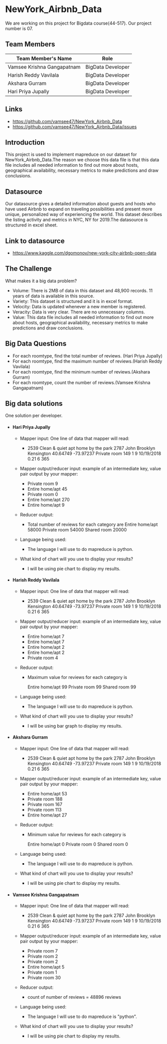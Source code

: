 # NewYork_Airbnb_Data

We are working on this project for Bigdata course(44-517). Our project number is 07. 

## Team Members

|Team Member's Name  | Role |
| -------------     | ------------- |
| Vamsee Krishna Gangapatnam     | BigData Developer |
| Harish Reddy Vavilala     | BigData Developer  |
| Akshara Gurram    | BigData Developer  |
| Hari Priya Jupally   | BigData Developer  |

## Links

- https://github.com/vamsee47/NewYork_Airbnb_Data
- https://github.com/vamsee47/NewYork_Airbnb_Data/issues

## Introduction

This project is used to implement mapreduce on our dataset for NewYork_Airbnb_Data.The reason we choose this data file is that this data file includes all needed information to find out more about hosts, geographical availability, necessary metrics to make predictions and draw conclusions.

## Datasource

Our datasource gives a detailed information about guests and hosts who have used Airbnb to expand on traveling possibilities and present more unique, personalized way of experiencing the world. This dataset describes the listing activity and metrics in NYC, NY for 2019.The datasource is structured in excel sheet. 

## Link to datasource

- https://www.kaggle.com/dgomonov/new-york-city-airbnb-open-data


## The Challenge

What makes it a big data problem? 

- Volume: There is 2MB of data in this dataset and 48,900 records. 11 years of data is available in this source.
- Variety: This dataset is structured and it is in excel format.
- Velocity: Data is updated whenever a new member is registered.  
- Veracity: Data is very clear. There are no unnecessary columns.
- Value: This data file includes all needed information to find out more about hosts, geographical availability, necessary metrics to make predictions and draw conclusions.

## Big Data Questions

- For each roomtype, find the total number of reviews. (Hari Priya Jupally)
- For each roomtype, find the maximum number of reviews.(Harish Reddy Vavilala)
- For each roomtype, find the minimum number of reviews.(Akshara Gurram)
- For each roomtype, count the number of reviews.(Vamsee Krishna Gangapatnam)

## Big data solutions

One solution per developer.

- #### Hari Priya Jupally

  * Mapper input: One line of data that mapper will read:

    * 2539	Clean & quiet apt home by the park	2787	John	Brooklyn	Kensington	40.64749	-73.97237	Private room	149	1	9	10/19/2018	0.21	6	365

  * Mapper output/reducer input: example of an intermediate key, value pair output by your mapper:

    * Private room	9
    * Entire home/apt	45
    * Private room	0
    * Entire home/apt	270
    * Entire home/apt	9

  * Reducer output:

    * Total number of reviews for each category are
        Entire home/apt 58000 
        Private room 54000
        Shared room 20000

  * Language being used:

     * The language I will use to do mapreduce is python.

  * What kind of chart will you use to display your results? 

    * I will be using pie chart to display my results.  
   
- #### Harish Reddy Vavilala

  * Mapper input: One line of data that mapper will read:

    * 2539	Clean & quiet apt home by the park	2787	John	Brooklyn	Kensington	40.64749	-73.97237	Private room	149	1	9	10/19/2018	0.21	6	365
 
  * Mapper output/reducer input: example of an intermediate key, value pair output by your mapper:

    * Entire home/apt	7
    * Entire home/apt	7
    * Entire home/apt	2
    * Entire home/apt	2
    * Private room	4


  * Reducer output:

      * Maximum value for reviews for each category is
          
        Entire home/apt 99 
        Private room 99
        Shared room 99

  * Language being used:

      * The language I will use to do mapreduce is python.

  * What kind of chart will you use to display your results? 

      * I will be using bar graph to display my results.  

- #### Akshara Gurram
  * Mapper input: One line of data that mapper will read:

    * 2539	Clean & quiet apt home by the park	2787	John	Brooklyn	Kensington	40.64749	-73.97237	Private room	149	1	9	10/19/2018	0.21	6	365

  * Mapper output/reducer input: example of an intermediate key, value pair output by your mapper:

    * Entire home/apt	53
    * Private room	188
    * Private room	167
    * Private room	113
    * Entire home/apt	27


  * Reducer output:

      * Minimum value for reviews for each category is
          
        Entire home/apt 0 
        Private room 0
        Shared room 0

  * Language being used:

    * The language I will use to do mapreduce is python.

  * What kind of chart will you use to display your results? 

    * I will be using pie chart to display my results.  
  
- #### Vamsee Krishna Gangapatnam
  * Mapper input: One line of data that mapper will read:

    * 2539	Clean & quiet apt home by the park	2787	John	Brooklyn	Kensington	40.64749	-73.97237	Private room	149	1	9	10/19/2018	0.21	6	365

  * Mapper output/reducer input: example of an intermediate key, value pair output by your mapper:

    * Private room	7
    * Private room	2
    * Private room	2
    * Entire home/apt	5
    * Private room	1
    * Private room	30


  * Reducer output:

    * count of number of reviews = 48896 reviews

  * Language being used:

    * The language I will use to do mapreduce is "python".

  * What kind of chart will you use to display your results? 

    * I will be using pie chart to display my results.

